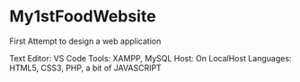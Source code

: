 # My1stFoodWebsite
 First Attempt to design a web application 
 
 Text Editor: VS Code
 Tools: XAMPP, MySQL
 Host: On LocalHost 
 Languages: HTML5, CSS3, PHP, a bit of JAVASCRIPT 
